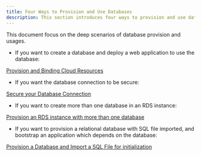 ```yaml
---
title: Four Ways to Provision and Use Databases
description: This section introduces four ways to provision and use databases.
---
```


This document focus on the deep scenarios of database provision and usages.

- If you want to create a database and deploy a web application to use the database:

[Provision and Binding Cloud Resources](./provision-and-consume-cloud-services)

- If you want the database connection to be secure:

[Secure your Database Connection](./secure-your-database-connection)

- If you want to create more than one database in an RDS instance:

[Provision an RDS instance with more than one database](./provision-an-RDS-instance-with-more-than-one-database)

- If you want to provision a relational database with SQL file imported, and bootstrap an
  application which depends on the database:

[Provision a Database and Import a SQL File for initialization](./provision-and-initiate-database)

